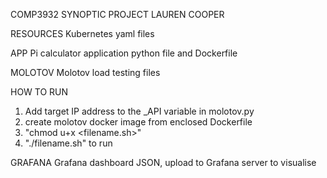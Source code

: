 COMP3932 SYNOPTIC PROJECT LAUREN COOPER

RESOURCES
Kubernetes yaml files

APP
Pi calculator application python file and Dockerfile

MOLOTOV
Molotov load testing files

HOW TO RUN
1. Add target IP address to the _API variable in molotov.py
2. create molotov docker image from enclosed Dockerfile
3. "chmod u+x <filename.sh>"
4. "./filename.sh" to run

GRAFANA
Grafana dashboard JSON, upload to Grafana server to visualise
